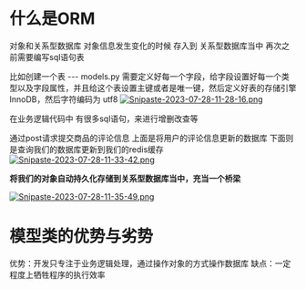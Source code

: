# 什么是ORM
对象和关系型数据库
对象信息发生变化的时候 存入到 关系型数据库当中
再次之前需要编写sql语句表

比如创建一个表 --- models.py
需要定义好每一个字段，给字段设置好每一个类型以及字段属性，并且给这个表设置主键或者是唯一键，然后定义好表的存储引擎 InnoDB，然后字符编码为 utf8
[![Snipaste-2023-07-28-11-28-16.png](https://i.postimg.cc/fLL2tPdQ/Snipaste-2023-07-28-11-28-16.png)](https://postimg.cc/jWpQBZvM)

在业务逻辑代码中
有很多sql语句，来进行增删改查等

通过post请求提交商品的评论信息
上面是将用户的评论信息更新的数据库
下面则是查询我们的数据库更新到我们的redis缓存
[![Snipaste-2023-07-28-11-33-42.png](https://i.postimg.cc/dQzFFRMV/Snipaste-2023-07-28-11-33-42.png)](https://postimg.cc/Wt6C6kbB)


**将我们的对象自动持久化存储到关系型数据库当中，充当一个桥梁**

[![Snipaste-2023-07-28-11-35-49.png](https://i.postimg.cc/TPHS9Gf3/Snipaste-2023-07-28-11-35-49.png)](https://postimg.cc/hJTpDkXk)

# 模型类的优势与劣势
优势：开发只专注于业务逻辑处理，通过操作对象的方式操作数据库
缺点：一定程度上牺牲程序的执行效率

